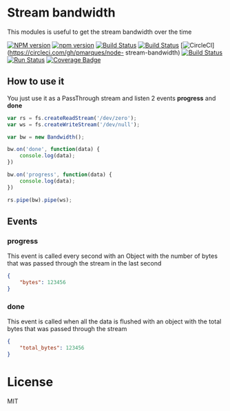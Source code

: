 # Stream bandwidth

This modules is useful to get the stream bandwidth over the time

[![NPM version](http://img.shields.io/npm/v/stream-bandwidth.svg?style=flat-square)](https://npmjs.org/package/stream-bandwidth)
[![npm version](https://badge.fury.io/js/stream-bandwidth.svg)](https://badge.fury.io/js/stream-bandwidth)
[![Build Status](https://snap-ci.com/pmarques/node-stream-bandwidth/branch/master/build_image)](https://snap-ci.com/pmarques/node-stream-bandwidth/branch/master)
[![Build Status](https://semaphoreci.com/api/v1/pmarques/node-stream-bandwidth/branches/master/badge.svg)](https://semaphoreci.com/pmarques/node-stream-bandwidth)
[![CircleCI](https://circleci.com/gh/pmarques/node-stream-bandwidth.svg?style=svg)](https://circleci.com/gh/pmarques/node- stream-bandwidth)
[![Build Status](https://drone.io/github.com/pmarques/node-stream-bandwidth/status.png)](https://drone.io/github.com/pmarques/node-stream-bandwidth/latest)
[![Run Status](https://api.shippable.com/projects/57c9d10be19a0f0f00f790be/badge?branch=master)](https://app.shippable.com/projects/57c9d10be19a0f0f00f790be)
[![Coverage Badge](https://api.shippable.com/projects/57c9d10be19a0f0f00f790be/coverageBadge?branch=master)](https://app.shippable.com/projects/57c9d10be19a0f0f00f790be)

## How to use it

You just use it as a PassThrough stream and listen 2 events **progress** and **done**

```javascript
var rs = fs.createReadStream('/dev/zero');
var ws = fs.createWriteStream('/dev/null');

var bw = new Bandwidth();

bw.on('done', function(data) {
    console.log(data);
})

bw.on('progress', function(data) {
    console.log(data);
})

rs.pipe(bw).pipe(ws);
```

## Events

### progress

This event is called every second with an Object with the number of bytes that
 was passed through the stream in the last second

```json
{
    "bytes": 123456
}
```

### done

This event is called when all the data is flushed with an object with the total
 bytes that was passed through the stream

```json
{
    "total_bytes": 123456
}
```

# License

MIT

